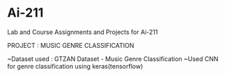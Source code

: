 # Ai-211
Lab and Course Assignments and Projects for Ai-211



PROJECT : MUSIC GENRE CLASSIFICATION

~Dataset used : GTZAN Dataset - Music Genre Classification
~Used CNN for genre classification using keras(tensorflow)

